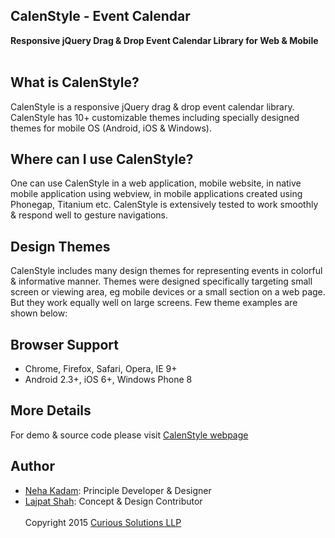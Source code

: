 ## CalenStyle - Event Calendar
**Responsive jQuery Drag & Drop Event Calendar Library for Web & Mobile** <br/><br/>

## What is CalenStyle?
CalenStyle is a responsive jQuery drag & drop event calendar library. CalenStyle has 10+ customizable themes including specially designed themes for mobile OS (Android, iOS & Windows). 

## Where can I use CalenStyle?
One can use CalenStyle in a web application, mobile website, in native mobile application using webview, in mobile applications created using Phonegap, Titanium etc. CalenStyle is extensively tested to work smoothly & respond well to gesture navigations. 

## Design Themes
CalenStyle includes many design themes for representing events in colorful & informative manner. Themes were designed specifically targeting small screen or viewing area, eg mobile devices or a small section on a web page. But they work equally well on large screens. Few theme examples are shown below:


## Browser Support
- Chrome, Firefox, Safari, Opera, IE 9+
- Android 2.3+, iOS 6+, Windows Phone 8

## More Details
For demo & source code please visit [CalenStyle webpage](https://curioussolutions/apps/calenstyle/ "CalenStyle Plugin Details")

## Author
- [Neha Kadam](https://github.com/nehakadam): Principle Developer & Designer <br/> 
- [Lajpat Shah](https://github.com/lajpatshah): Concept & Design Contributor
<br/> <br/> 
Copyright 2015 [Curious Solutions LLP](https://github.com/CuriousSolutions)

